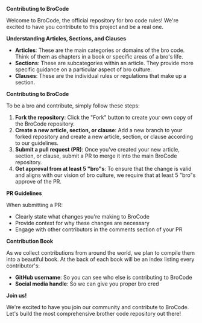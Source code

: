 **Contributing to BroCode**

Welcome to BroCode, the official repository for bro code rules! We're excited to have you contribute to this project and be a real one.

**Understanding Articles, Sections, and Clauses**

* **Articles**: These are the main categories or domains of the bro code. Think of them as chapters in a book or specific areas of a bro's life.
* **Sections**: These are subcategories within an article. They provide more specific guidance on a particular aspect of bro culture.
* **Clauses**: These are the individual rules or regulations that make up a section.

**Contributing to BroCode**

To be a bro and contribute, simply follow these steps:

1. **Fork the repository**: Click the "Fork" button to create your own copy of the BroCode repository.
2. **Create a new article, section, or clause**: Add a new branch to your forked repository and create a new article, section, or clause according to our guidelines.
3. **Submit a pull request (PR)**: Once you've created your new article, section, or clause, submit a PR to merge it into the main BroCode repository.
4. **Get approval from at least 5 "bro"s**: To ensure that the change is valid and aligns with our vision of bro culture, we require that at least 5 "bro"s approve of the PR.

**PR Guidelines**

When submitting a PR:

* Clearly state what changes you're making to BroCode
* Provide context for why these changes are necessary
* Engage with other contributors in the comments section of your PR

**Contribution Book**

As we collect contributions from around the world, we plan to compile them into a beautiful book. At the back of each book will be an index listing every contributor's:

* **GitHub username**: So you can see who else is contributing to BroCode
* **Social media handle**: So we can give you proper bro cred

**Join us!**

We're excited to have you join our community and contribute to BroCode. Let's build the most comprehensive brother code repository out there!
